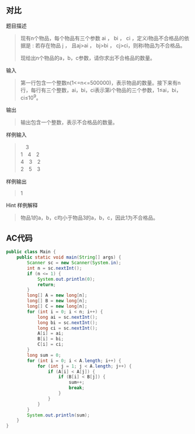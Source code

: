 ## 对比

题目描述
> 现有n个物品，每个物品有三个参数 ai ， bi ， ci ，定义i物品不合格品的依据是 : 若存在物品 j ， 且aj>ai ， bj>bi ， cj>ci，则称i物品为不合格品。
> 
> 现给出n个物品的a，b，c参数，请你求出不合格品的数量。

输入
> 第一行包含一个整数n(1<=n<=500000)，表示物品的数量。接下来有n行，每行有三个整数，ai，bi，ci表示第i个物品的三个参数，1≤ai，bi，ci≤10<sup>9</sup>。

输出
> 输出包含一个整数，表示不合格品的数量。


样例输入
>　3  
1　4　2  
4　3　2  
2　5　3  

样例输出
> 1

Hint
样例解释
> 物品1的a，b，c均小于物品3的a，b，c，因此1为不合格品。



## AC代码

```java
public class Main {
    public static void main(String[] args) {
        Scanner sc = new Scanner(System.in);
        int n = sc.nextInt();
        if (n <= 1) {
            System.out.println(0);
            return;
        }
        long[] A = new long[n];
        long[] B = new long[n];
        long[] C = new long[n];
        for (int i = 0; i < n; i++) {
            long ai = sc.nextInt();
            long bi = sc.nextInt();
            long ci = sc.nextInt();
            A[i] = ai;
            B[i] = bi;
            C[i] = ci;
        }
        long sum = 0;
        for (int i = 0; i < A.length; i++) {
            for (int j = 1; j < A.length; j++) {
                if (A[i] < A[j]) {
                    if (B[i] < B[j]) {
                        sum++;
                        break;
                    }
                }
            }
        }
        System.out.println(sum);
    }
}
```


